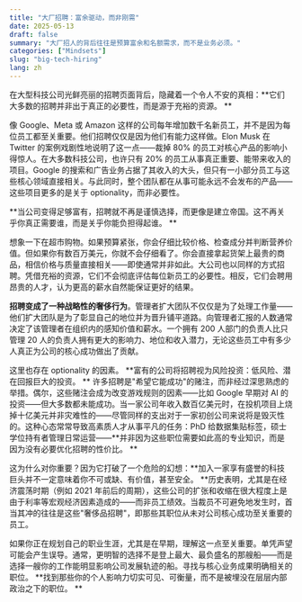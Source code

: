 ```yaml
---
title: "大厂招聘：富余驱动，而非刚需"
date: 2025-05-13
draft: false
summary: "大厂招人的背后往往是预算富余和名额需求，而不是业务必须。"
categories: ["Mindsets"]
slug: "big-tech-hiring"
lang: zh
---
```


在大型科技公司光鲜亮丽的招聘页面背后，隐藏着一个令人不安的真相：**它们大多数的招聘并非出于真正的必要性，而是源于充裕的资源。 **

像 Google、Meta 或 Amazon 这样的公司每年增加数千名新员工，并不是因为每位员工都至关重要。他们招聘仅仅是因为他们有能力这样做。Elon Musk 在 Twitter 的案例戏剧性地说明了这一点——裁掉 80% 的员工对核心产品的影响小得惊人。在大多数科技公司，也许只有 20% 的员工从事真正重要、能带来收入的项目。Google 的搜索和广告业务占据了其收入的大头，但只有一小部分员工与这些核心领域直接相关。与此同时，整个团队都在从事可能永远不会发布的产品——这些项目更多的是关于 optionality，而非必要性。

**当公司变得足够富有，招聘就不再是谨慎选择，而更像是建立帝国。这不再关乎你真正需要谁，而是关乎你能负担得起谁。 **

想象一下在超市购物。如果预算紧张，你会仔细比较价格、检查成分并判断营养价值。但如果你有数百万美元，你就不会仔细看了。你会直接拿起货架上最贵的商品，相信价格与质量直接相关——即使通常并非如此。大公司也以同样的方式招聘。凭借充裕的资源，它们不会彻底评估每位新员工的必要性。相反，它们会聘用昂贵的人才，认为更高的薪水自然能保证更好的结果。

**招聘变成了一种战略性的奢侈行为**。管理者扩大团队不仅仅是为了处理工作量——他们扩大团队是为了彰显自己的地位并为晋升铺平道路。向管理者汇报的人数通常决定了该管理者在组织内的感知价值和薪水。一个拥有 200 人部门的负责人比只管理 20 人的负责人拥有更大的影响力、地位和收入潜力，无论这些员工中有多少人真正为公司的核心成功做出了贡献。

这里也存在 optionality 的因素。 **富有的公司将招聘视为风险投资：低风险、潜在回报巨大的投资。 ** 许多招聘是"希望它能成功"的赌注，而非经过深思熟虑的举措。偶尔，这些赌注会成为改变游戏规则的因素——比如 Google 早期对 AI 的投资——但大多数都未能成功。当一家公司年收入数百亿美元时，在投机项目上烧掉十亿美元并非灾难性的——尽管同样的支出对于一家初创公司来说将是毁灭性的。这种心态常常导致高素质人才从事平凡的任务：PhD 给数据集贴标签，硕士学位持有者管理日常运营——**并非因为这些职位需要如此高的专业知识，而是因为没有必要优化招聘的性价比。 **

这为什么对你重要？因为它打破了一个危险的幻想：**加入一家享有盛誉的科技巨头并不一定意味着你不可或缺、有价值，甚至安全。 **历史表明，尤其是在经济震荡时期（例如 2021 年前后的周期），这些公司的扩张和收缩在很大程度上是由于利率等宏观经济因素造成的——而非员工绩效。当裁员不可避免地发生时，首当其冲的往往是这些"奢侈品招聘"，即那些其职位从未对公司核心成功至关重要的员工。

如果你正在规划自己的职业生涯，尤其是在早期，理解这一点至关重要。单凭声望可能会产生误导。通常，更明智的选择不是登上最大、最负盛名的那艘船——而是选择一艘你的工作能明显影响公司发展轨迹的船。寻找与核心业务成果明确相关的职位。 **找到那些你的个人影响力切实可见、可衡量，而不是被埋没在层层内部政治之下的职位。 **